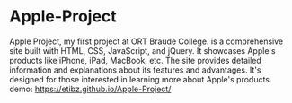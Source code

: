 # Apple-Project
Apple Project, my first project at ORT Braude College. is a comprehensive site built with HTML, CSS, JavaScript, and jQuery. It showcases Apple's products like iPhone, iPad, MacBook, etc. The site provides detailed information and explanations about its features and advantages. It's designed for those interested in learning more about Apple's products.
demo: https://etibz.github.io/Apple-Project/
